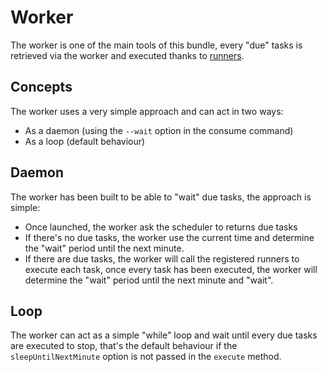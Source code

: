 # Worker

The worker is one of the main tools of this bundle, every "due" tasks is retrieved via the worker
and executed thanks to [runners](runners.md).

## Concepts

The worker uses a very simple approach and can act in two ways:

- As a daemon (using the `--wait` option in the consume command)
- As a loop (default behaviour)

## Daemon

The worker has been built to be able to "wait" due tasks, the approach is simple:

- Once launched, the worker ask the scheduler to returns due tasks
- If there's no due tasks, the worker use the current time and determine the "wait" period until the next minute.
- If there are due tasks, the worker will call the registered runners to execute each task, once every task
has been executed, the worker will determine the "wait" period until the next minute and "wait".

## Loop

The worker can act as a simple "while" loop and wait until every due tasks are executed to stop,
that's the default behaviour if the `sleepUntilNextMinute` option is not passed in the `execute` method.
